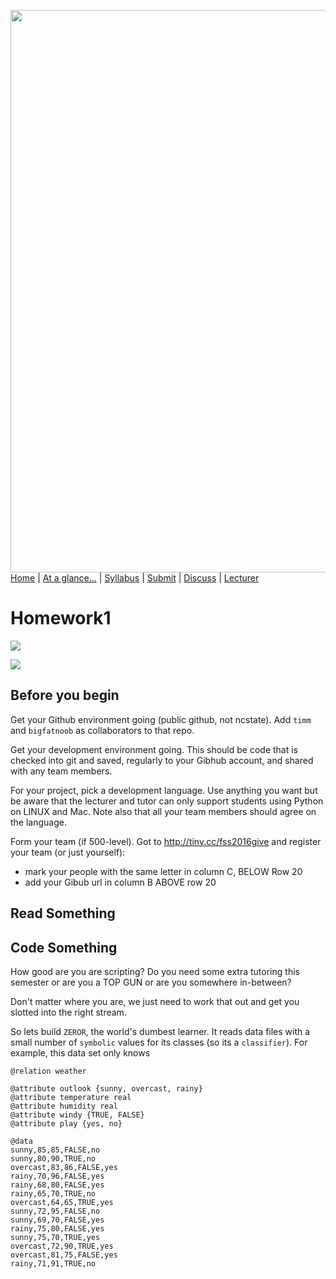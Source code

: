 [<img width=900 src="https://raw.githubusercontent.com/txt/fss16/master/img/fss16.png">](http://tiny.cc/fss2016)   
[Home](http://tiny.cc/fss2016) |
[At a glance...](https://github.com/txt/fss16/blob/master/doc/glance.md) |
[Syllabus](https://github.com/txt/fss16/blob/master/doc/syllabus.md) |
[Submit](http://tiny.cc/fss2016give) |
[Discuss](https://fss16.slack.com/) |
[Lecturer](http://menzies.us) 


# Homework1

![](http://tiny.cc/soonish)


![](http://tiny.cc/homeworkish)

## Before you begin


Get your Github environment going (public github, not ncstate). Add `timm` and
`bigfatnoob`
as collaborators  to that repo.

Get your development environment going. This should be code that is checked into git
and saved, regularly to your Gibhub account, and shared with any team members.

For your project, pick a development language. Use anything you want but be aware that
the lecturer and tutor can only support students using
Python on LINUX and Mac. Note also that all your team members should agree on the language.

Form your team (if 500-level). Got to http://tiny.cc/fss2016give and register your
team (or just yourself):

- mark your people with the same letter in column C, BELOW Row 20
- add your Gibub url in column B ABOVE row 20

## Read Something


## Code Something




How good are you are scripting? Do you need some extra tutoring this semester
or are you a TOP GUN or are you somewhere in-between?

Don't matter where you are, we just need to work that out and get you slotted
into the right stream.

So lets build `ZEROR`, the world's dumbest learner. It reads data files with
a small number of
`symbolic` values for its classes (so its a `classifier`). For example,
this data set only
knows 
```
@relation weather

@attribute outlook {sunny, overcast, rainy}
@attribute temperature real
@attribute humidity real
@attribute windy {TRUE, FALSE}
@attribute play {yes, no}

@data
sunny,85,85,FALSE,no
sunny,80,90,TRUE,no
overcast,83,86,FALSE,yes
rainy,70,96,FALSE,yes
rainy,68,80,FALSE,yes
rainy,65,70,TRUE,no
overcast,64,65,TRUE,yes
sunny,72,95,FALSE,no
sunny,69,70,FALSE,yes
rainy,75,80,FALSE,yes
sunny,75,70,TRUE,yes
overcast,72,90,TRUE,yes
overcast,81,75,FALSE,yes
rainy,71,91,TRUE,no

```
